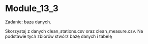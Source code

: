 # Module_13_3

Zadanie: baza danych. 

Skorzystaj z danych clean_stations.csv oraz clean_measure.csv. Na podstawie tych zbiorów stwórz bazę danych i tabelę
